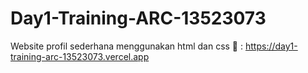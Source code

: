 # Day1-Training-ARC-13523073

Website profil sederhana menggunakan html dan css
🔗 : https://day1-training-arc-13523073.vercel.app
